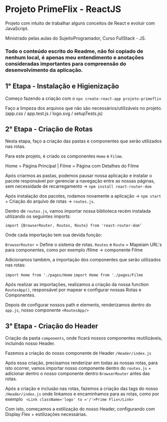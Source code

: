 # Projeto PrimeFlix - ReactJS

Projeto com intuito de trabalhar alguns conceitos de React e evoluir com JavaScript.

Ministrado pelas aulas do SujeitoProgramador, Curso FullStack - JS.

### Todo o conteúdo escrito do Readme, não foi copiado de nenhum local, é apenas meu entendimento e anotações consideradas importantes para compreensão do desenvolvimento da aplicação.

## 1° Etapa - Instalação e Higienização

Começo fazendo a criação com o `npx create-react-app projeto-primeflix`

Faço a limpeza dos arquivos que não são necessários/utilizáveis no projeto. (app.css / app.test.js / logo.svg / setupTests.js)


## 2° Etapa - Criação de Rotas

Nesta etapa, faço a criação das pastas e componentes que serão utilizados nas rotas.

Para este projeto, é criado os componentes `Home` e `Filme`. 

Home = Página Principal | Filme = Página com Detalhes do Filme

Após criarmos as pastas, podemos pausar nossa aplicação e instalar o pacote responsável por gerenciar a navegação entre as nossas páginas, sem necessidade de recarregamento -> `npm install react-router-dom`

Após instalação dos pacotes, rodamos novamente a aplicação -> `npm start` + Criação do arquivo de rotas -> `routes.js`.

Dentro de `routes.js`, vamos importar nossa biblioteca recém instalada utilizando os seguintes imports:

`import {BrowserRouter, Routes, Route} from 'react-router-dom’`

Onde cada importação tem sua devida função:

`BrowserRouter` = Define o sistema de rotas.
`Routes` e `Route` = Mapeiam URL's para componentes, como por exemplo /filme -> componente Filme

Adicionamos também, a importação dos componentes que serão utilizados nas rotas:

`import Home from './pages/Home`
`import Home from './pages/Filme`

Após realizar as importações, realizamos a criação da nossa function `RoutesApp()`, responsável por mapear e configurar nossas Rotas e Componentes.

Depois de configurar nossos path e elements, renderizamos dentro do `app.js`, nosso componente `<RoutesApp/>`


## 3° Etapa - Criação do Header

Criação da pasta `components`, onde ficará nossos componentes reutilizáveis, incluíndo nosso Header.

Fazemos a criação do nosso componente de Header `/Header/index.js`

Após essa criação, precisamos renderizar em todas as nossas rotas, para isto ocorrer, vamos importar nosso componente dentro do `routes.js` + adicionar dentro o nosso componente dentro `BrowserRouter` antes das rotas.

Após a criação e inclusão nas rotas, fazemos a criação das tags do nosso `/Header/index.js` onde linkamos e encaminhamos para as rotas, como por exemplo ` <Link className='logo' to ='/'>Prime Flix</Link>`

Com isto, começamos a estilização do nosso Header, configurando com Display Flex + estilizações necessárias.





